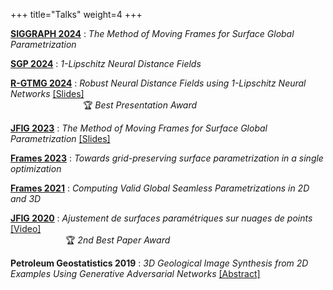 +++
title="Talks"
weight=4
+++

[**SIGGRAPH 2024**](https://s2024.conference-program.org/) : _The Method of Moving Frames for Surface Global Parametrization_

[**SGP 2024**](https://sgp2024.github.io/program/#technical-papers) : _1-Lipschitz Neural Distance Fields_

[**R-GTMG 2024**](https://r-gtmg2024.sciencesconf.org/) : _Robust Neural Distance Fields using 1-Lipschitz Neural Networks_ [[Slides]](pdf/robustNDF_gtmg.pdf)  
&emsp;&emsp;&emsp;&emsp;&emsp;&emsp;&emsp;&emsp; :trophy: *Best Presentation Award*

[**JFIG 2023**](https://jfig2023.lirmm.fr/program-at-a-glance/) : _The Method of Moving Frames for Surface Global Parametrization_ [[Slides]](https://seafile.lirmm.fr/d/45c93e8b628d4386ae66/files/?p=%2FSession_5_Surfaces_et_Analyse%2F3_JFIG2023_paper_1_presentation.pdf)

[**Frames 2023**](https://frames2023.sciencesconf.org/) : _Towards grid-preserving surface parametrization in a single optimization_  

[**Frames 2021**](https://www.algohex.eu/frames2021/) : _Computing Valid Global Seamless Parametrizations in 2D and 3D_  

[**JFIG 2020**](https://jfig2020.sciencesconf.org/) : _Ajustement de surfaces paramétriques sur nuages de points_ [[Video]](https://www.youtube.com/watch?v=XBqRO-0Fo4I&t=674s)     
&emsp;&emsp;&emsp;&emsp;&emsp;&emsp; :trophy: *2nd Best Paper Award*  

**Petroleum Geostatistics 2019** : _3D Geological Image Synthesis from 2D Examples Using Generative Adversarial Networks_ [[Abstract]](https://www.earthdoc.org/content/papers/10.3997/2214-4609.201902198)